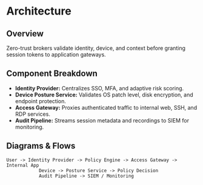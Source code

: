 # Architecture

## Overview
Zero-trust brokers validate identity, device, and context before granting session tokens to application gateways.

## Component Breakdown
- **Identity Provider:** Centralizes SSO, MFA, and adaptive risk scoring.
- **Device Posture Service:** Validates OS patch level, disk encryption, and endpoint protection.
- **Access Gateway:** Proxies authenticated traffic to internal web, SSH, and RDP services.
- **Audit Pipeline:** Streams session metadata and recordings to SIEM for monitoring.

## Diagrams & Flows
```text
User -> Identity Provider -> Policy Engine -> Access Gateway -> Internal App
            Device -> Posture Service -> Policy Decision
            Audit Pipeline -> SIEM / Monitoring
```
